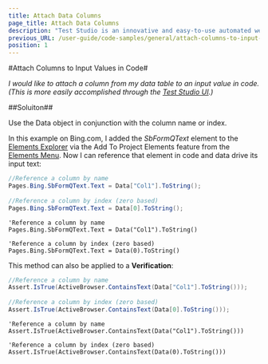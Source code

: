 ```yaml
---
title: Attach Data Columns
page_title: Attach Data Columns
description: "Test Studio is an innovative and easy-to-use automated web, WPF and load testing solution. Test Studio tests support essential technologies like ASP.NET AJAX, Silverlight, PHP and MVC. HTML5, Testing framework, functional testing, performance testing, load testing, exploratory testing, manual testing."
previous_URL: /user-guide/code-samples/general/attach-columns-to-input-values-in-code.aspx
position: 1
---
```

#Attach Columns to Input Values in Code#

*I would like to attach a column from my data table to an input value in code. (This is more easily accomplished through the <a href="/features/data-driven-testing/attach-columns-input-values" target="_blank">Test Studio UI</a>.)*

##Soluiton##

Use the Data object in conjunction with the column name or index.

In this example on Bing.com, I added the *SbFormQText* element to the <a href="/features/elements-explorer/overview" target="_blank">Elements Explorer</a> via the Add To Project Elements feature from the <a href="/features/elements-menu/overview" target="_blank">Elements Menu</a>. Now I can reference that element in code and data drive its input text:

```C#
//Reference a column by name
Pages.Bing.SbFormQText.Text = Data["Col1"].ToString();
  
//Reference a column by index (zero based)
Pages.Bing.SbFormQText.Text = Data[0].ToString();
```
```VB
'Reference a column by name
Pages.Bing.SbFormQText.Text = Data("Col1").ToString()
 
'Reference a column by index (zero based)
Pages.Bing.SbFormQText.Text = Data(0).ToString()
```

This method can also be applied to a **Verification**:

```C#
//Reference a column by name
Assert.IsTrue(ActiveBrowser.ContainsText(Data["Col1"].ToString()));
  
//Reference a column by index (zero based)
Assert.IsTrue(ActiveBrowser.ContainsText(Data[0].ToString()));
```
```VB
'Reference a column by name
Assert.IsTrue(ActiveBrowser.ContainsText(Data("Col1").ToString()))
 
'Reference a column by index (zero based)
Assert.IsTrue(ActiveBrowser.ContainsText(Data(0).ToString()))
```
